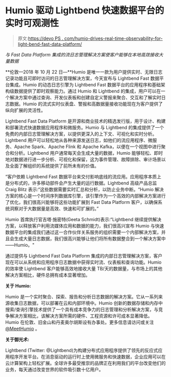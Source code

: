 # Humio 驱动 Lightbend 快速数据平台的实时可观测性

> 原文:[https://devo PS . com/humio-drives-real-time-observability-for-light-bend-fast-data-platform/](https://devops.com/humio-drives-real-time-observability-for-lightbend-fast-data-platform/)

*与 Fast Data Platform 集成的流日志管理解决方案使客户能够在本地高效接收大量数据*

**伦敦—2018 年 10 月 22 日—**Humio 是唯一一款为用户提供实时、无限日志记录功能且可即时访问的日志管理解决方案，今天宣布与 Lightbend Fast 数据平台集成。Humio 的动态日志引擎为 Lightbend Fast 数据平台的应用程序和基础架构级数据提供了即时观察能力。通过 Humio 和 Lightbend 的集成，用户可以在一个解决方案中通过查询、开发仪表板和创建自定义警报来聚合、交互和了解实时日志数据。Humio 的流式实时仪表盘、警报和高数据量接收功能现在为客户提供了纵向扩展的灵活性。

Lightbend Fast Data Platform 是开源和商业技术的精选发行版，用于设计、构建和部署流式快速数据应用程序和微服务。Humio 与 Lightbend 的集成提供了一个免费的内部日志管理解决方案，以提供更深入的上下文、可视化和实时分析。Lightbend 用户可以轻松地从各种来源发送日志，如他们的流应用程序、微服务、Apache Spark、Apache Flink 和 Apache Kafka，以便在一个视图中进行聚合和分析。Lightbend 用户通常每天会生成大量的数据，Humio 能够轻松、即时地对数据进行进一步分析、可视化和保留，这为事件管理、故障排除、审计场景以及全面了解组织的系统提供了前所未有的价值。

“客户依赖 Lightbend Fast 数据平台来交付影响底线的流应用。应用程序本质上是分布式的，许多移动部件会产生大量的运行数据。Lightbend 高级产品总监 Craig Blitz 表示:“这些数据需要实时汇总和分析，以防止业务中断。“Humio 解决方案的核心是一个时间序列数据库引擎，该引擎作为一个高效的内部解决方案进行了优化，我们很高兴能够将这些功能扩展到 Fast Data Platform 客户，以确保系统洞察对于大数据量是高效、快速和可扩展的。”

Humio 首席执行官吉塔·施密特(Geeta Schmidt)表示:“Lightbend 继续提供解决方案，以释放客户利用流媒体应用和数据的能力，我们很高兴宣布 Humio 与快速数据平台的集成我们通过这一合作伙伴关系服务的组织需要一个内部解决方案，并且会生成大量日志数据，我们很高兴能够让他们将所有数据整合到一个解决方案中——Humio。"

通过提供与 Lightbend Fast Data Platform 集成的内部日志管理解决方案，客户现在可以从系统和应用程序日志数据中获得实时流、仪表板和查询功能。Humio 的效率使 Lightbend 客户能够高效地接收大量 TB/天的数据量，与市场上的其他解决方案相比，硬件总拥有成本显著增加。

**关于 Humio:**

Humio 是一个实时聚合、探索、报告和分析日志数据的解决方案。它从一系列来源收集日志数据，可以部署在云和内部环境中。Humio 创新的数据存储和内存中搜索/查询引擎技术提供了一个具有成本竞争力的日志管理和分析解决方案，与竞争解决方案相比，该解决方案所需的硬件、工程资源和许可成本显著降低。Humio 在伦敦、旧金山和丹麦奥尔胡斯设有办事处。更多信息请访问或关注 [@MeetHumio](https://www.globenewswire.com/Tracker?data=Oum31VOw1gUmH4UbqMja1tcqQrmZ4LTesL7GXMdlPC-cvRbysp3-zkOREcYbQzLiUPowwjsSh4kcvEa08Dhi0UwKUxaGQXHXvmRuePgPokA=) 。

**关于御光术:**

Lightbend (Twitter: @Lightbend)为构建分布式应用程序提供了领先的反应式应用程序开发平台。在消息驱动的运行时上使用微服务和快速数据，企业应用可以在云计算架构上轻松扩展。全球许多最受推崇的品牌正在利用我们的平台改变他们的业务，每天通过改变世界的软件吸引数十亿用户。